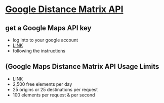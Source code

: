 
[Google Distance Matrix API](https://developers.google.com/maps/documentation/distance-matrix/)
===========================

## get a Google Maps API key
- log into to your google account
- [LINK](https://developers.google.com/maps/documentation/distance-matrix/start#get-a-key)
- following the instructions

## (Google Maps Distance Matrix API Usage Limits
- [LINK](https://developers.google.com/maps/documentation/distance-matrix/usage-limits)
- 2,500 free elements per day
- 25 origins or 25 destinations per request
- 100 elements per request & per second
